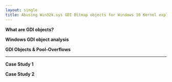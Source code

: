 ```yaml
---
layout: single
title: Abusing Win32k.sys GDI Bitmap objects for Windows 10 Kernel exploitation - various heap spraying techniques
---
```


**What are GDI objects?**

**Windows GDI object analysis**

**GDI Objects & Pool-Overflows**

****

**Case Study 1**

**Case Study 2**
